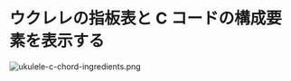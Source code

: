 # ウクレレの指板表と C コードの構成要素を表示する

![ukulele-c-chord-ingredients.png]("./ukulele-c-chord-ingredients.png")

